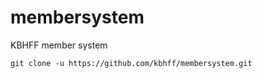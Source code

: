 membersystem
============

KBHFF member system

```
git clone -u https://github.com/kbhff/membersystem.git
```
